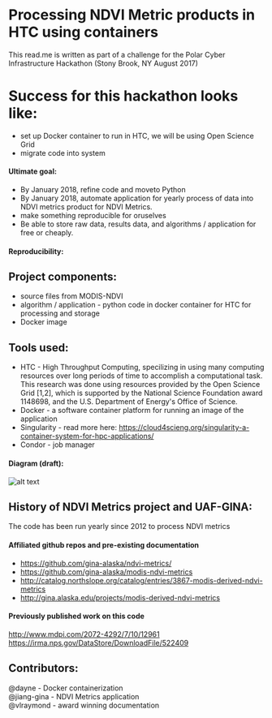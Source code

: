 # Processing NDVI Metric products in HTC using containers
This read.me is written as part of a challenge for the Polar Cyber Infrastructure Hackathon (Stony Brook, NY August 2017)



# Success for this hackathon looks like:
* set up Docker container to run in HTC, we will be using Open Science Grid
* migrate code into system

#### Ultimate goal: 
* By January 2018, refine code and moveto Python
* By January 2018, automate application for yearly process of data into NDVI metrics product for NDVI Metrics. 
* make something reproducible for oruselves
* Be able to store raw data, results data, and algorithms / application for free or cheaply.

#### Reproducibility:

## Project components:
* source files from MODIS-NDVI
* algorithm / application - python code in docker container for HTC for processing and storage
* Docker image

## Tools used:
* HTC - High Throughput Computing, specilizing in using many computing resources over long periods of time to accomplish a computational task. This research was done using resources provided by the Open Science Grid [1,2], which is supported by the National Science Foundation award 1148698, and the U.S. Department of Energy's Office of Science.   
* Docker - a software container platform for running an image of the application
* Singularity - read more here: https://cloud4scieng.org/singularity-a-container-system-for-hpc-applications/  
* Condor - job manager

#### Diagram (draft):
![alt text](https://github.com/gina-alaska/emodis_ndvi_python-docker/blob/master/NDVItoDocker.jpg)

## History of NDVI Metrics project and UAF-GINA:
The code has been run yearly since 2012 to process NDVI metrics

#### Affiliated github repos and pre-existing documentation
* https://github.com/gina-alaska/ndvi-metrics/
* https://github.com/gina-alaska/modis-ndvi-metrics
* http://catalog.northslope.org/catalog/entries/3867-modis-derived-ndvi-metrics
* http://gina.alaska.edu/projects/modis-derived-ndvi-metrics

#### Previously published work on this code
http://www.mdpi.com/2072-4292/7/10/12961  
https://irma.nps.gov/DataStore/DownloadFile/522409  

## Contributors:
@dayne - Docker containerization  
@jiang-gina - NDVI Metrics application  
@vlraymond - award winning documentation  

